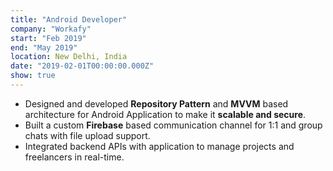 ```yaml
---
title: "Android Developer"
company: "Workafy"
start: "Feb 2019"
end: "May 2019"
location: New Delhi, India
date: "2019-02-01T00:00:00.000Z"
show: true
---
```


- Designed and developed **Repository Pattern** and **MVVM** based architecture for Android Application to make it **scalable and secure**.
- Built a custom **Firebase** based communication channel for 1:1 and group chats with file upload support.
- Integrated backend APIs with application to manage projects and freelancers in real-time.
